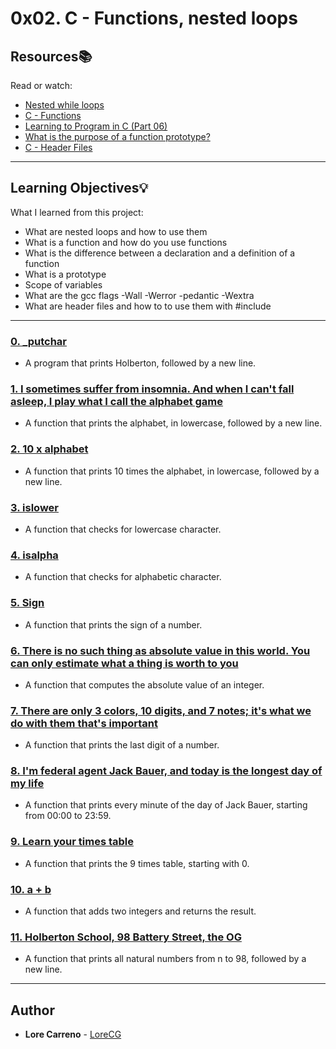 # 0x02. C - Functions, nested loops

## Resources:books:
Read or watch:
* [Nested while loops](https://intranet.hbtn.io/rltoken/L0Vf5XJdD7ylLOyQnzVY6Q)
* [C - Functions](https://intranet.hbtn.io/rltoken/pU9KLKlz0W2ZSSlzJsYA7w)
* [Learning to Program in C (Part 06)](https://intranet.hbtn.io/rltoken/pu-exPylodWaQjU7f6KhYQ)
* [What is the purpose of a function prototype?](https://intranet.hbtn.io/rltoken/bANgUAj_-F9_85yHxzSD6w)
* [C - Header Files](https://intranet.hbtn.io/rltoken/xC6XfUoznEIJgfdP52GUIw)

---
## Learning Objectives:bulb:
What I learned from this project:

* What are nested loops and how to use them
* What is a function and how do you use functions
* What is the difference between a declaration and a definition of a function
* What is a prototype
* Scope of variables
* What are the gcc flags -Wall -Werror -pedantic -Wextra
* What are header files and how to to use them with #include

---

### [0. _putchar](./0-holberton.c)
* A program that prints Holberton, followed by a new line.


### [1. I sometimes suffer from insomnia. And when I can't fall asleep, I play what I call the alphabet game](./1-alphabet.c)
* A function that prints the alphabet, in lowercase, followed by a new line.


### [2. 10 x alphabet](./2-print_alphabet_x10.c)
* A function that prints 10 times the alphabet, in lowercase, followed by a new line.


### [3. islower](./3-islower.c)
* A function that checks for lowercase character.


### [4. isalpha](./4-isalpha.c)
* A function that checks for alphabetic character.


### [5. Sign](./5-sign.c)
* A function that prints the sign of a number.


### [6. There is no such thing as absolute value in this world. You can only estimate what a thing is worth to you](./6-abs.c)
* A function that computes the absolute value of an integer.


### [7. There are only 3 colors, 10 digits, and 7 notes; it's what we do with them that's important](./7-print_last_digit.c)
* A function that prints the last digit of a number.


### [8. I'm federal agent Jack Bauer, and today is the longest day of my life](./8-24_hours.c)
* A function that prints every minute of the day of Jack Bauer, starting from 00:00 to 23:59.


### [9. Learn your times table](./9-times_table.c)
* A function that prints the 9 times table, starting with 0.


### [10. a + b](./10-add.c)
* A function that adds two integers and returns the result.


### [11. Holberton School, 98 Battery Street, the OG](./11-print_to_98.c)
* A function that prints all natural numbers from n to 98, followed by a new line.

---

## Author
* **Lore Carreno** - [LoreCG](https://github.com/lorecarreno)
